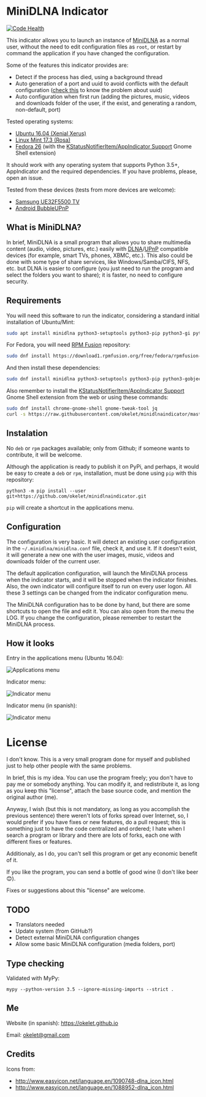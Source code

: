
# MiniDLNA Indicator

[![Code Health](https://landscape.io/github/okelet/minidlnaindicator/master/landscape.svg?style=flat)](https://landscape.io/github/okelet/minidlnaindicator/master)

This indicator allows you to launch an instance of [MiniDLNA](https://help.ubuntu.com/community/MiniDLNA)
as a normal user, without the need to edit configuration files as `root`, or restart by command the
application if you have changed the configuration.
 
Some of the features this indicator provides are:

* Detect if the process has died, using a background thread
* Auto generation of a port and uuid to avoid conflicts with the default configuration
  ([check this](https://spremi.wordpress.com/2014/06/30/minidlna-multiple-instances/) to know the problem about uuid)
* Auto configuration when first run (adding the pictures, music, videos and downloads folder
of the user, if the exist, and generating a random, non-default, port)

Tested operating systems:

- [Ubuntu 16.04 (Xenial Xerus)](http://www.ubuntu.com)
- [Linux Mint 17.3 (Rosa)](https://www.linuxmint.com)
- [Fedora 26](https://getfedora.org) (with the [KStatusNotifierItem/AppIndicator Support](https://extensions.gnome.org/extension/615/appindicator-support/) Gnome Shell extension)

It should work with any operating system that supports Python 3.5+, AppIndicator and the required dependencies. If you have problems,
please, open an issue.


Tested from these devices (tests from more devices are welcome):
 
* [Samsung UE32F5500 TV](http://www.samsung.com/nl/consumer/tv-audio-video/televisions/led-tv/UE32F5500AWXXN)
* [Android BubbleUPnP](https://play.google.com/store/apps/details?id=com.bubblesoft.android.bubbleupnp)


## What is MiniDLNA?

In brief, MiniDLNA is a small program that allows you to share multimedia content (audio, video, pictures, etc.) easily with
[DLNA](https://en.wikipedia.org/wiki/Digital_Living_Network_Alliance)/[UPnP](https://en.wikipedia.org/wiki/Universal_Plug_and_Play)
compatible devices (for example, smart TVs, phones, XBMC, etc.). This also could be done with some type of share services,
like Windows/Samba/CIFS, NFS, etc. but DLNA is easier to configure (you just need to run the program and select the folders 
you want to share); it is faster, no need to configure security. 


## Requirements

You will need this software to run the indicator, considering a standard initial installation of Ubuntu/Mint:

```bash
sudo apt install minidlna python3-setuptools python3-pip python3-gi python3-yaml python3-psutil
```

For Fedora, you will need [RPM Fusion](https://rpmfusion.org/) repository:

```bash
sudo dnf install https://download1.rpmfusion.org/free/fedora/rpmfusion-free-release-$(rpm -E %fedora).noarch.rpm https://download1.rpmfusion.org/nonfree/fedora/rpmfusion-nonfree-release-$(rpm -E %fedora).noarch.rpm
```

And then install these dependencies:

```bash
sudo dnf install minidlna python3-setuptools python3-pip python3-gobject python3-yaml python3-psutil libappindicator-gtk3
```

Also remember to install the [KStatusNotifierItem/AppIndicator Support](https://extensions.gnome.org/extension/615/appindicator-support/) Gnome Shell extension
from the web or using these commands:

```bash
sudo dnf install chrome-gnome-shell gnome-tweak-tool jq
curl -s https://raw.githubusercontent.com/okelet/minidlnaindicator/master/gnome-ext-install.md | bash -s -- install appindicatorsupport@rgcjonas.gmail.com
```


## Instalation

No `deb` or `rpm` packages available; only from Github; if someone wants to contribute, it will be welcome.

Although the application is ready to publish it on PyPi, and perhaps, it would be easy to create a `deb` or `rpm`, 
installation, must be done using `pip` with this repository:

```
python3 -m pip install --user git+https://github.com/okelet/minidlnaindicator.git
```

`pip` will create a shortcut in the applications menu.


## Configuration

The configuration is very basic. It will detect an existing user configuration in the `~/.minidlna/minidlna.conf`
file, check it, and use it. If it doesn't exist, it will generate a new one with the user images, music, videos and 
downloads folder of the current user.

The default application configuration, will launch the MiniDLNA process when the indicator starts, and it will
be stopped when the indicator finishes. Also, the own indicator will configure itself to run on every user logon.
All these 3 settings can be changed from the indicator configuration menu.

The MiniDLNA configuration has to be done by hand, but there are some shortcuts to open the file and edit it. You can also
open from the menu the LOG. If you change the configuration, please remember to restart the MiniDLNA process.


## How it looks

Entry in the applications menu (Ubuntu 16.04):

![Applications menu](https://raw.githubusercontent.com/okelet/minidlnaindicator/master/apps_menu.png)

Indicator menu:

![Indicator menu](https://raw.githubusercontent.com/okelet/minidlnaindicator/master/screenshot_english.png)

Indicator menu (in spanish):

![Indicator menu](https://raw.githubusercontent.com/okelet/minidlnaindicator/master/screenshot_spanish.png)


# License

I don't know. This is a very small program done for myself and published just to help other people with the same problems. 

In brief, this is my idea. You can use the program freely; you don't have to pay me or somebody anything.
You can modify it, and redistribute it, as long as you keep this "license", attach the base source code,
and mention the original author (me).

Anyway, I wish (but this is not mandatory, as long as you accomplish the previous sentence) there weren't lots of forks spread over Internet,
so, I would prefer if you have fixes or new features, do a pull request; this is something just to have the code centralized
and ordered; I hate when I search a program or library and there are lots of forks, each one with different fixes or features.

Additionaly, as I do, you can't sell this program or get any economic benefit of it.

If you like the program, you can send a bottle of good wine (I don't like beer 😊).

Fixes or suggestions about this "license" are welcome.


## TODO

* Translators needed
* Update system (from GitHub?)
* Detect external MiniDLNA configuration changes
* Allow some basic MiniDLNA configuration (media folders, port)


## Type checking

Validated with MyPy:

```
mypy --python-version 3.5 --ignore-missing-imports --strict . 
```


## Me

Website (in spanish): https://okelet.github.io

Email: okelet@gmail.com


## Credits

Icons from:

* http://www.easyicon.net/language.en/1090748-dlna_icon.html
* http://www.easyicon.net/language.en/1088952-dlna_icon.html
